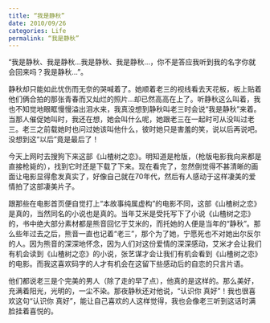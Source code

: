 ```yaml
---
title: “我是静秋”
date: 2010/09/26
categories: Life
permalink: “我是静秋”
---
```


“我是静秋、我是静秋…我是静秋、我是静秋…，你不是答应我听到我的名字你就会回来吗？我是静秋…”。

静秋却只能如此忧伤而无奈的哭喊着了。她顺着老三的视线看去天花板，板上贴着他们俩合拍的那张青春而又灿烂的照片…却已然高高在上了。听静秋这么叫着，我也不知觉地眼眶慢慢溢出泪水来，我真没想到静秋叫老三时会说“我是静秋”来着。当那人催促她叫时，我还在想，她会叫什么呢，她跟老三在一起时可从没叫过老三。老三之前载她时也问过她该叫他什么，彼时她只是害羞的笑，说以后再说吧。没想到这“以后”竟是最后了！

今天上网时去搜狗下来这部《山楂树之恋》。明知道是枪版，（枪版电影我向来都是直接枪毙的），找到它时还是下载了下来。现在看完了，忽然倒觉得不甚清晰的画面让电影显得愈发真实了，好像自己就在70年代，然后有人感动于这样凄美的爱情拍了这部凄美片子。

跟那些在电影首页便自觉打上“本故事纯属虚构”的电影不同，这部《山楂树之恋》是真的，当然同名的小说也是真的。当年艾米是受托写下了小说《山楂树之恋》的，书中绝大部分素材都是熊音回忆于艾米的，而托她的人便是当年的“静秋”。那么些年过去之后，熊音一直也记着“老三”，那个为了她，宁愿死也不对她出尔反尔的人。因为熊音的深深地怀念，因为人们对这份爱情的深深感动，艾米才会让我们有机会读到《山楂树之恋》的小说，张艺谋才会让我们有机会看到《山楂树之恋》的电影。而我这喜欢码字的人才有机会在这留下些感动后的自恋的只言片语。

他们都说老三是个完美的男人（除了走的早了点），他真的是这样的。那么美好，充满着阳光，光明的，一尘不染。那夜静秋还对他说，“认识你 真好”！我也很喜欢这句“认识你 真好”，能让自己喜欢的人这样觉得，我也会像老三听到这话时满脸挂着喜悦的。
